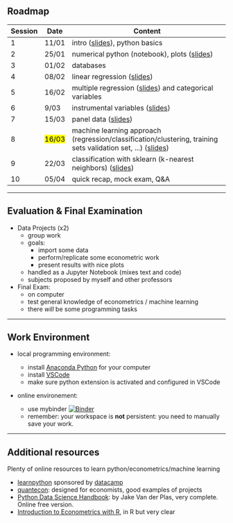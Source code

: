 

## Roadmap

| Session | Date                | Content                                                                  |
| ------- | ------------------- | ----------------------------------------------------------------------- |
| 1       |  11/01              | intro ([slides](https://www.mosphere.fr/dbe/)), python basics            |
| 2       | 25/01               | numerical python (notebook), plots ([slides](https://www.mosphere.fr/dbe/session_2/))        |
| 3       | 01/02               | databases           |
| 4       | 08/02               | linear regression ([slides](https://www.mosphere.fr/dbe/session_4))     |
| 5       | 16/02               |  multiple regression ([slides](https://www.mosphere.fr/dbe/session_5)) and categorical variables                   |
| 6       | 9/03                | instrumental variables  ([slides](https://www.mosphere.fr/dbe/session_6))  | 
| 7       |  15/03 | panel data ([slides](https://www.mosphere.fr/dbe/session_7)) |
| 8       | <mark>16/03</mark>               | machine learning approach (regression/classification/clustering, training sets validation set, ...) ([slides](https://www.mosphere.fr/dbe/session_8))  |
| 9       | 22/03               | classification with sklearn (k-nearest neighbors) ([slides](https://www.mosphere.fr/dbe/session_9))   |
| 10      | 05/04               | quick recap, mock exam, Q&A                                   |

---

## Evaluation & Final Examination

- Data Projects (x2)
  - group work
  - goals:
    - import some data
    - perform/replicate some econometric work
    - present results with nice plots
  - handled as a Jupyter Notebook (mixes text and code)
  - subjects proposed by myself and other professors
- Final Exam:
  - on computer
  - test general knowledge of econometrics / machine learning
  - there *will* be some programming tasks

---

## Work Environment

- local programming environment:
  - install [Anaconda Python](https://www.anaconda.com/products/individual) for your computer
  - install [VSCode](https://code.visualstudio.com/)
  - make sure python extension is activated and configured in VSCode

- online environement:
  - use mybinder [![Binder](https://mybinder.org/badge_logo.svg)](https://mybinder.org/v2/gh/albop/dbe/HEAD?urlpath=lab)
  - remember: your workspace is __not__ persistent: you need to manually save your work.

---

## Additional resources

Plenty of online resources to learn python/econometrics/machine learning

- [learnpython](learnpython.org) sponsored by [datacamp](https://www.datacamp.com/)
- [quantecon](https://datascience.quantecon.org/): designed for economists, good examples of projects
- [Python Data Science Handbook](https://jakevdp.github.io/PythonDataScienceHandbook/): by Jake Van der Plas, very complete. Online free version.
- [Introduction to Econometrics with R](https://scpoecon.github.io/ScPoEconometrics/), in R but very clear

